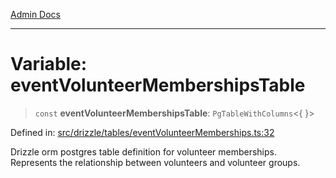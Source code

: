 [Admin Docs](/)

***

# Variable: eventVolunteerMembershipsTable

> `const` **eventVolunteerMembershipsTable**: `PgTableWithColumns`\<\{ \}\>

Defined in: [src/drizzle/tables/eventVolunteerMemberships.ts:32](https://github.com/Sourya07/talawa-api/blob/cfbd515d04ffba748b09232a33807f1845dd1878/src/drizzle/tables/eventVolunteerMemberships.ts#L32)

Drizzle orm postgres table definition for volunteer memberships.
Represents the relationship between volunteers and volunteer groups.
